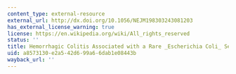 ```yaml
---
content_type: external-resource
external_url: http://dx.doi.org/10.1056/NEJM198303243081203
has_external_license_warning: true
license: https://en.wikipedia.org/wiki/All_rights_reserved
status: ''
title: Hemorrhagic Colitis Associated with a Rare _Escherichia Coli_ Serotype
uid: a8573130-e2a5-42d6-99a6-6dab1e08443b
wayback_url: ''
---
```

